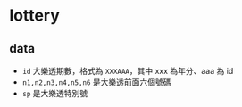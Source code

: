 # lottery
## data 
* ```id``` 大樂透期數，格式為 ```XXXAAA```，其中 xxx 為年分、aaa 為 id
* ```n1,n2,n3,n4,n5,n6``` 是大樂透前面六個號碼
* ```sp``` 是大樂透特別號
